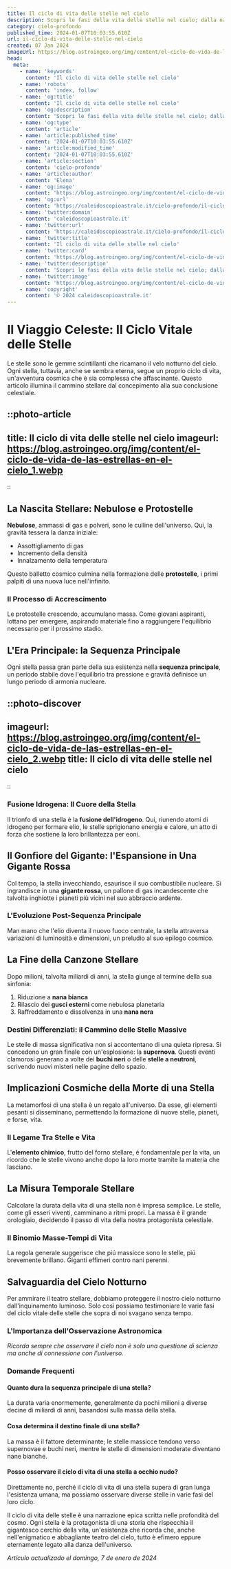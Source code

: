 ```yaml
---
title: Il ciclo di vita delle stelle nel cielo
description: Scopri le fasi della vita delle stelle nel cielo; dalla nascita al tramonto cosmico. Esplora il ciclo stellare in modo semplice e affascinante!
category: cielo-profondo
published_time: 2024-01-07T10:03:55.610Z
url: il-ciclo-di-vita-delle-stelle-nel-cielo
created: 07 Jan 2024
imageUrl: https://blog.astroingeo.org/img/content/el-ciclo-de-vida-de-las-estrellas-en-el-cielo_1.webp
head:
  meta:
    - name: 'keywords'
      content: 'Il ciclo di vita delle stelle nel cielo'
    - name: 'robots'
      content: 'index, follow'
    - name: 'og:title'
      content: 'Il ciclo di vita delle stelle nel cielo'
    - name: 'og:description'
      content: 'Scopri le fasi della vita delle stelle nel cielo; dalla nascita al tramonto cosmico. Esplora il ciclo stellare in modo semplice e affascinante!'
    - name: 'og:type'
      content: 'article'
    - name: 'article:published_time'
      content: '2024-01-07T10:03:55.610Z'
    - name: 'article:modified_time'
      content: '2024-01-07T10:03:55.610Z'
    - name: 'article:section'
      content: 'cielo-profondo'
    - name: 'article:author'
      content: 'Elena'
    - name: 'og:image'
      content: 'https://blog.astroingeo.org/img/content/el-ciclo-de-vida-de-las-estrellas-en-el-cielo_1.webp'
    - name: 'og:url'
      content: 'https://caleidoscopioastrale.it/cielo-profondo/il-ciclo-di-vita-delle-stelle-nel-cielo'
    - name: 'twitter:domain'
      content: 'caleidoscopioastrale.it'
    - name: 'twitter:url'
      content: 'https://caleidoscopioastrale.it/cielo-profondo/il-ciclo-di-vita-delle-stelle-nel-cielo'
    - name: 'twitter:title'
      content: 'Il ciclo di vita delle stelle nel cielo'
    - name: 'twitter:card'
      content: 'https://blog.astroingeo.org/img/content/el-ciclo-de-vida-de-las-estrellas-en-el-cielo_1.webp'
    - name: 'twitter:description'
      content: 'Scopri le fasi della vita delle stelle nel cielo; dalla nascita al tramonto cosmico. Esplora il ciclo stellare in modo semplice e affascinante!'
    - name: 'twitter:image'
      content: 'https://blog.astroingeo.org/img/content/el-ciclo-de-vida-de-las-estrellas-en-el-cielo_1.webp'
    - name: 'copyright'
      content: '© 2024 caleidoscopioastrale.it'
---
```

# Il Viaggio Celeste: Il Ciclo Vitale delle Stelle

Le stelle sono le gemme scintillanti che ricamano il velo notturno del cielo. Ogni stella, tuttavia, anche se sembra eterna, segue un proprio ciclo di vita, un'avventura cosmica che è sia complessa che affascinante. Questo articolo illumina il cammino stellare dal concepimento alla sua conclusione celestiale.

::photo-article
---
title: Il ciclo di vita delle stelle nel cielo
imageurl: https://blog.astroingeo.org/img/content/el-ciclo-de-vida-de-las-estrellas-en-el-cielo_1.webp
---
::

## La Nascita Stellare: Nebulose e Protostelle

**Nebulose**, ammassi di gas e polveri, sono le culline dell'universo. Qui, la gravità tessera la danza iniziale:

- Assottigliamento di gas
- Incremento della densità
- Innalzamento della temperatura

Questo balletto cosmico culmina nella formazione delle **protostelle**, i primi palpiti di una nuova luce nell'infinito.

### Il Processo di Accrescimento

Le protostelle crescendo, accumulano massa. Come giovani aspiranti, lottano per emergere, aspirando materiale fino a raggiungere l'equilibrio necessario per il prossimo stadio.

## L'Era Principale: la Sequenza Principale

Ogni stella passa gran parte della sua esistenza nella **sequenza principale**, un periodo stabile dove l'equilibrio tra pressione e gravità definisce un lungo periodo di armonia nucleare.

::photo-discover
---
imageurl: https://blog.astroingeo.org/img/content/el-ciclo-de-vida-de-las-estrellas-en-el-cielo_2.webp
title: Il ciclo di vita delle stelle nel cielo
---
::

### Fusione Idrogena: Il Cuore della Stella

Il trionfo di una stella è la **fusione dell'idrogeno**. Qui, riunendo atomi di idrogeno per formare elio, le stelle sprigionano energia e calore, un atto di forza che sostiene la loro brillantezza per eoni.

## Il Gonfiore del Gigante: l'Espansione in Una Gigante Rossa

Col tempo, la stella invecchiando, esaurisce il suo combustibile nucleare. Si ingrandisce in una **gigante rossa**, un pallone di gas incandescente che talvolta inghiotte i pianeti più vicini nel suo abbraccio ardente.

### L'Evoluzione Post-Sequenza Principale

Man mano che l'elio diventa il nuovo fuoco centrale, la stella attraversa variazioni di luminosità e dimensioni, un preludio al suo epilogo cosmico.

## La Fine della Canzone Stellare

Dopo milioni, talvolta miliardi di anni, la stella giunge al termine della sua sinfonia:

1. Riduzione a **nana bianca**
2. Rilascio dei **gusci esterni** come nebulosa planetaria
3. Raffreddamento e dissolvenza in una **nana nera**

### Destini Differenziati: il Cammino delle Stelle Massive

Le stelle di massa significativa non si accontentano di una quieta ripresa. Si concedono un gran finale con un'esplosione: la **supernova**. Questi eventi clamorosi generano a volte dei **buchi neri** o delle **stelle a neutroni**, scrivendo nuovi misteri nelle pagine dello spazio.

## Implicazioni Cosmiche della Morte di una Stella

La metamorfosi di una stella è un regalo all'universo. Da esse, gli elementi pesanti si disseminano, permettendo la formazione di nuove stelle, pianeti, e forse, vita.

### Il Legame Tra Stelle e Vita

L'**elemento chimico**, frutto del forno stellare, è fondamentale per la vita, un ricordo che le stelle vivono anche dopo la loro morte tramite la materia che lasciano.

## La Misura Temporale Stellare

Calcolare la durata della vita di una stella non è impresa semplice. Le stelle, come gli esseri viventi, camminano a ritmi propri. La massa è il grande orologiaio, decidendo il passo di vita della nostra protagonista celestiale.

### Il Binomio Masse-Tempi di Vita

La regola generale suggerisce che piú massicce sono le stelle, piú brevemente brillano. Giganti effimeri contro nani perenni.

## Salvaguardia del Cielo Notturno

Per ammirare il teatro stellare, dobbiamo proteggere il nostro cielo notturno dall'inquinamento luminoso. Solo così possiamo testimoniare le varie fasi del ciclo vitale delle stelle che sopra di noi svagano senza tempo.

### L'Importanza dell'Osservazione Astronomica

*Ricorda sempre che osservare il cielo non è solo una questione di scienza ma anche di connessione con l'universo.*

### Domande Frequenti

#### Quanto dura la sequenza principale di una stella?
La durata varia enormemente, generalmente da pochi milioni a diverse decine di miliardi di anni, basandosi sulla massa della stella.

#### Cosa determina il destino finale di una stella?
La massa è il fattore determinante; le stelle massicce tendono verso supernovae e buchi neri, mentre le stelle di dimensioni moderate diventano nane bianche.

#### Posso osservare il ciclo di vita di una stella a occhio nudo?
Direttamente no, perché il ciclo di vita di una stella supera di gran lunga l'esistenza umana, ma possiamo osservare diverse stelle in varie fasi del loro ciclo.

Il ciclo di vita delle stelle è una narrazione epica scritta nelle profondità del cosmo. Ogni stella è la protagonista di una storia che rispecchia il gigantesco cerchio della vita, un'esistenza che ricorda che, anche nell'enigmatico e abbagliante teatro del cielo, tutto è efimero eppure eternamente legato alla danza dell'universo.

_Artículo actualizado el domingo, 7 de enero de 2024_